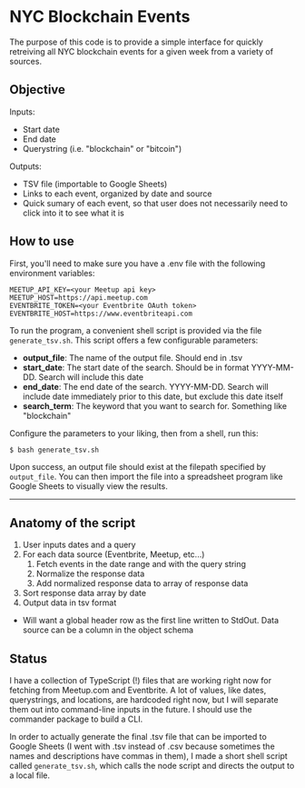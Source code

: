 # NYC Blockchain Events

The purpose of this code is to provide a simple interface for quickly retreiving
all NYC blockchain events for a given week from a variety of sources.

## Objective
Inputs:
- Start date
- End date
- Querystring (i.e. "blockchain" or "bitcoin")

Outputs:
- TSV file (importable to Google Sheets)
- Links to each event, organized by date and source
- Quick sumary of each event, so that user does not necessarily need to click into it to see what it is

## How to use
First, you'll need to make sure you have a .env file with the following
environment variables:
```
MEETUP_API_KEY=<your Meetup api key>
MEETUP_HOST=https://api.meetup.com
EVENTBRITE_TOKEN=<your Eventbrite OAuth token>
EVENTBRITE_HOST=https://www.eventbriteapi.com
```

To run the program, a convenient shell script is provided via the file
`generate_tsv.sh`. This script offers a few configurable parameters:
- **output_file**: The name of the output file. Should end in .tsv
- **start_date**: The start date of the search. Should be in format YYYY-MM-DD. Search will include this date
- **end_date**: The end date of the search. YYYY-MM-DD. Search will include date immediately prior to this date, but exclude this date itself
- **search_term**: The keyword that you want to search for. Something like "blockchain"

Configure the parameters to your liking, then from a shell, run this:
```
$ bash generate_tsv.sh
```
Upon success, an output file should exist at the filepath specified by
`output_file`. You can then import the file into a spreadsheet program like
Google Sheets to visually view the results.

---

## Anatomy of the script
1. User inputs dates and a query
2. For each data source (Eventbrite, Meetup, etc...)
    1. Fetch events in the date range and with the query string
    2. Normalize the response data
    3. Add normalized response data to array of response data
3. Sort response data array by date
4. Output data in tsv format
- Will want a global header row as the first line written to StdOut. Data source can be a column in the object schema

## Status
I have a collection of TypeScript (!) files that are working right now for
fetching from Meetup.com and Eventbrite. A lot of values, like dates,
querystrings, and locations, are hardcoded right now, but I will separate them
out into command-line inputs in the future. I should use the commander package
to build a CLI.

In order to actually generate the final .tsv file that can be imported to Google
Sheets (I went with .tsv instead of .csv because sometimes the names and
descriptions have commas in them), I made a short shell script called
`generate_tsv.sh`, which calls the node script and directs the output to a local
file.
